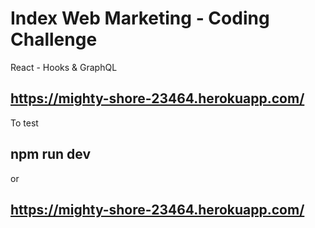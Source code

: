 # Index Web Marketing - Coding Challenge

React - Hooks & GraphQL

## https://mighty-shore-23464.herokuapp.com/

To test

## npm run dev

or

## https://mighty-shore-23464.herokuapp.com/
